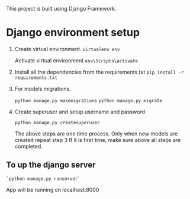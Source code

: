 This project is built using Django Framework.
# Django environment setup

1. Create virtual environment. 
    `virtualenv env`
    
    Activate virtual environment
    `env\Scripts\activate`

2. Install all the dependencies from the requirements.txt
    `pip install -r requirements.txt`

3. For models migrations.

    `python manage.py makemigrations`
    `python manage.py migrate`

4. Create superuser and setup username and password

    `python manage.py createsuperuser`

    The above steps are one time process. Only when new models are created repeat step 3
    If it is first time, make sure above all steps are completed.

## To up the django server

    `python manage.py runserver`

   App will be running on localhost:8000

